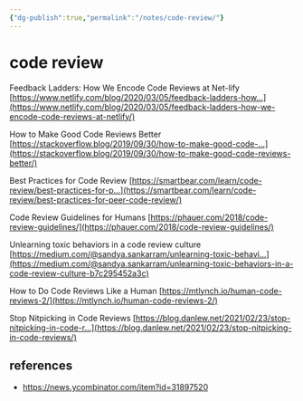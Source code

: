 ```yaml
---
{"dg-publish":true,"permalink":"/notes/code-review/"}
---
```


# code review

Feedback Ladders: How We Encode Code Reviews at Net-lify
[https://www.netlify.com/blog/2020/03/05/feedback-ladders-how...](https://www.netlify.com/blog/2020/03/05/feedback-ladders-how-we-encode-code-reviews-at-netlify/)

How to Make Good Code Reviews Better
[https://stackoverflow.blog/2019/09/30/how-to-make-good-code-...](https://stackoverflow.blog/2019/09/30/how-to-make-good-code-reviews-better/)

Best Practices for Code Review
[https://smartbear.com/learn/code-review/best-practices-for-p...](https://smartbear.com/learn/code-review/best-practices-for-peer-code-review/)

Code Review Guidelines for Humans
[https://phauer.com/2018/code-review-guidelines/](https://phauer.com/2018/code-review-guidelines/)

Unlearning toxic behaviors in a code review culture
[https://medium.com/@sandya.sankarram/unlearning-toxic-behavi...](https://medium.com/@sandya.sankarram/unlearning-toxic-behaviors-in-a-code-review-culture-b7c295452a3c)

How to Do Code Reviews Like a Human
[https://mtlynch.io/human-code-reviews-2/](https://mtlynch.io/human-code-reviews-2/)

Stop Nitpicking in Code Reviews
[https://blog.danlew.net/2021/02/23/stop-nitpicking-in-code-r...](https://blog.danlew.net/2021/02/23/stop-nitpicking-in-code-reviews/)

## references

- <https://news.ycombinator.com/item?id=31897520>
